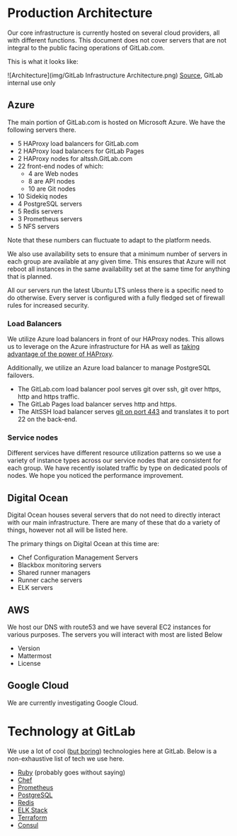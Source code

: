 # Production Architecture

Our core infrastructure is currently hosted on several cloud providers,
all with different functions. This document does not cover servers that
are not integral to the public facing operations of GitLab.com.

This is what it looks like:

![Architecture](img/GitLab Infrastructure Architecture.png)
[Source](https://docs.google.com/drawings/d/1MqoemFRdoLm3_p5aKBhzblZM872F1R-tWdoOR5xMQpE/edit), GitLab internal use only

## Azure

The main portion of GitLab.com is hosted on Microsoft Azure. We have
the following servers there.

* 5 HAProxy load balancers for GitLab.com
* 2 HAProxy load balancers for GitLab Pages
* 2 HAProxy nodes for altssh.GitLab.com
* 22 front-end nodes of which:
  * 4 are Web nodes
  * 8 are API nodes
  * 10 are Git nodes
* 10 Sidekiq nodes
* 4 PostgreSQL servers
* 5 Redis servers
* 3 Prometheus servers
* 5 NFS servers

Note that these numbers can fluctuate to adapt to the platform needs.

We also use availability sets to ensure that a minimum number of servers in each
group are available at any given time. This ensures that Azure will not reboot
all instances in the same availability set at the same time for anything that
is planned.

All our servers run the latest Ubuntu LTS unless there is a specific need to do otherwise. Every server is configured with a fully fledged set of firewall rules for increased security.

### Load Balancers

We utilize Azure load balancers in front of our HAProxy nodes. This allows us to leverage on the Azure infrastructure for HA as well as [taking advantage of the power of HAProxy](https://gitlab.com/gitlab-cookbooks/gitlab-haproxy).

Additionally, we utilize an Azure load balancer to manage PostgreSQL failovers.

* The GitLab.com load balancer pool serves git over ssh, git over https, http and https traffic.
* The GitLab Pages load balancer serves http and https.
* The AltSSH load balancer serves [git on port 443](https://about.gitlab.com/2016/02/18/gitlab-dot-com-now-supports-an-alternate-git-plus-ssh-port/) and translates it to port 22 on the back-end.

### Service nodes

Different services have different resource utilization patterns so we use a variety of instance types across our service nodes that are consistent for each group. We have recently isolated traffic by type on dedicated pools of nodes. We hope you noticed the performance improvement.

## Digital Ocean

Digital Ocean houses several servers that do not need to directly interact
with our main infrastructure. There are many of these that do a variety of
things, however not all will be listed here.

The primary things on Digital Ocean at this time are:

* Chef Configuration Management Servers
* Blackbox monitoring servers
* Shared runner managers
* Runner cache servers
* ELK servers

## AWS

We host our DNS with route53 and we have several EC2 instances for various
purposes. The servers you will interact with most are listed Below

* Version
* Mattermost
* License

## Google Cloud

We are currently investigating Google Cloud.

# Technology at GitLab

We use a lot of cool ([but boring](https://about.gitlab.com/handbook/#values))
technologies here at GitLab. Below is a non-exhaustive list of tech we use here.

* [Ruby](https://www.ruby-lang.org/) (probably goes without saying)
* [Chef](https://www.chef.io/chef/)
* [Prometheus](https://prometheus.io/)
* [PostgreSQL](https://www.postgresql.org/)
* [Redis](https://redis.io/)
* [ELK Stack](https://www.elastic.co/products)
* [Terraform](https://www.terraform.io)
* [Consul](https://www.consul.io)

